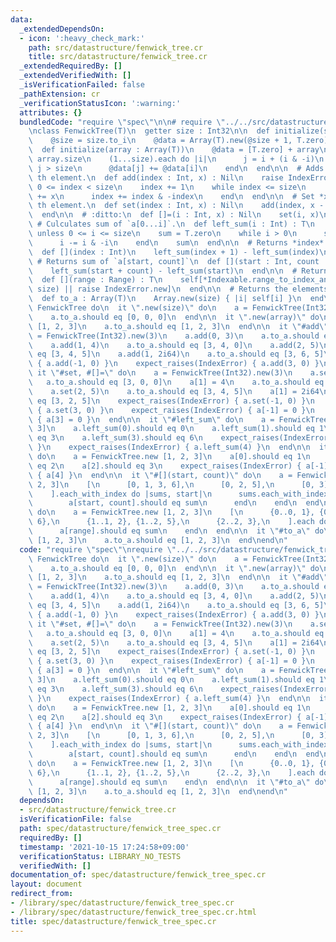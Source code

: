 ```yaml
---
data:
  _extendedDependsOn:
  - icon: ':heavy_check_mark:'
    path: src/datastructure/fenwick_tree.cr
    title: src/datastructure/fenwick_tree.cr
  _extendedRequiredBy: []
  _extendedVerifiedWith: []
  _isVerificationFailed: false
  _pathExtension: cr
  _verificationStatusIcon: ':warning:'
  attributes: {}
  bundledCode: "require \"spec\"\n\n# require \"../../src/datastructure/fenwick_tree\"\
    \nclass FenwickTree(T)\n  getter size : Int32\n\n  def initialize(size : Int)\n\
    \    @size = size.to_i\n    @data = Array(T).new(@size + 1, T.zero)\n  end\n\n\
    \  def initialize(array : Array(T))\n    @data = [T.zero] + array\n    @size =\
    \ array.size\n    (1...size).each do |i|\n      j = i + (i & -i)\n      next if\
    \ j > size\n      @data[j] += @data[i]\n    end\n  end\n\n  # Adds *x* to *index*\
    \ th element.\n  def add(index : Int, x) : Nil\n    raise IndexError.new unless\
    \ 0 <= index < size\n    index += 1\n    while index <= size\n      @data[index]\
    \ += x\n      index += index & -index\n    end\n  end\n\n  # Set *x* to *index*\
    \ th element.\n  def set(index : Int, x) : Nil\n    add(index, x - self[index])\n\
    \  end\n\n  # :ditto:\n  def []=(i : Int, x) : Nil\n    set(i, x)\n  end\n\n \
    \ # Culculates sum of `a[0...i]`.\n  def left_sum(i : Int) : T\n    raise IndexError.new\
    \ unless 0 <= i <= size\n    sum = T.zero\n    while i > 0\n      sum += @data[i]\n\
    \      i -= i & -i\n    end\n    sum\n  end\n\n  # Returns *index* th element.\n\
    \  def [](index : Int)\n    left_sum(index + 1) - left_sum(index)\n  end\n\n \
    \ # Returns sum of `a[start, count]`\n  def [](start : Int, count : Int) : T\n\
    \    left_sum(start + count) - left_sum(start)\n  end\n\n  # Returns sum of `a[range]`\n\
    \  def [](range : Range) : T\n    self[*Indexable.range_to_index_and_count(range,\
    \ size) || raise IndexError.new]\n  end\n\n  # Returns the elements as an Array.\n\
    \  def to_a : Array(T)\n    Array.new(size) { |i| self[i] }\n  end\nend\n\ndescribe\
    \ FenwickTree do\n  it \".new(size)\" do\n    a = FenwickTree(Int32).new(3)\n\
    \    a.to_a.should eq [0, 0, 0]\n  end\n\n  it \".new(array)\" do\n    a = FenwickTree.new\
    \ [1, 2, 3]\n    a.to_a.should eq [1, 2, 3]\n  end\n\n  it \"#add\" do\n    a\
    \ = FenwickTree(Int32).new(3)\n    a.add(0, 3)\n    a.to_a.should eq [3, 0, 0]\n\
    \    a.add(1, 4)\n    a.to_a.should eq [3, 4, 0]\n    a.add(2, 5)\n    a.to_a.should\
    \ eq [3, 4, 5]\n    a.add(1, 2i64)\n    a.to_a.should eq [3, 6, 5]\n    expect_raises(IndexError)\
    \ { a.add(-1, 0) }\n    expect_raises(IndexError) { a.add(3, 0) }\n  end\n\n \
    \ it \"#set, #[]=\" do\n    a = FenwickTree(Int32).new(3)\n    a.set(0, 3)\n \
    \   a.to_a.should eq [3, 0, 0]\n    a[1] = 4\n    a.to_a.should eq [3, 4, 0]\n\
    \    a.set(2, 5)\n    a.to_a.should eq [3, 4, 5]\n    a[1] = 2i64\n    a.to_a.should\
    \ eq [3, 2, 5]\n    expect_raises(IndexError) { a.set(-1, 0) }\n    expect_raises(IndexError)\
    \ { a.set(3, 0) }\n    expect_raises(IndexError) { a[-1] = 0 }\n    expect_raises(IndexError)\
    \ { a[3] = 0 }\n  end\n\n  it \"#left_sum\" do\n    a = FenwickTree.new [1, 2,\
    \ 3]\n    a.left_sum(0).should eq 0\n    a.left_sum(1).should eq 1\n    a.left_sum(2).should\
    \ eq 3\n    a.left_sum(3).should eq 6\n    expect_raises(IndexError) { a.left_sum(-1)\
    \ }\n    expect_raises(IndexError) { a.left_sum(4) }\n  end\n\n  it \"#[](index)\"\
    \ do\n    a = FenwickTree.new [1, 2, 3]\n    a[0].should eq 1\n    a[1].should\
    \ eq 2\n    a[2].should eq 3\n    expect_raises(IndexError) { a[-1] }\n    expect_raises(IndexError)\
    \ { a[4] }\n  end\n\n  it \"#[](start, count)\" do\n    a = FenwickTree.new [1,\
    \ 2, 3]\n    [\n      [0, 1, 3, 6],\n      [0, 2, 5],\n      [0, 3],\n      [0],\n\
    \    ].each_with_index do |sums, start|\n      sums.each_with_index do |sum, count|\n\
    \        a[start, count].should eq sum\n      end\n    end\n  end\n\n  it \"#[](range)\"\
    \ do\n    a = FenwickTree.new [1, 2, 3]\n    [\n      {0..0, 1}, {0..1, 3}, {0..2,\
    \ 6},\n      {1..1, 2}, {1..2, 5},\n      {2..2, 3},\n    ].each do |range, sum|\n\
    \      a[range].should eq sum\n    end\n  end\n\n  it \"#to_a\" do\n    a = FenwickTree.new\
    \ [1, 2, 3]\n    a.to_a.should eq [1, 2, 3]\n  end\nend\n"
  code: "require \"spec\"\nrequire \"../../src/datastructure/fenwick_tree\"\n\ndescribe\
    \ FenwickTree do\n  it \".new(size)\" do\n    a = FenwickTree(Int32).new(3)\n\
    \    a.to_a.should eq [0, 0, 0]\n  end\n\n  it \".new(array)\" do\n    a = FenwickTree.new\
    \ [1, 2, 3]\n    a.to_a.should eq [1, 2, 3]\n  end\n\n  it \"#add\" do\n    a\
    \ = FenwickTree(Int32).new(3)\n    a.add(0, 3)\n    a.to_a.should eq [3, 0, 0]\n\
    \    a.add(1, 4)\n    a.to_a.should eq [3, 4, 0]\n    a.add(2, 5)\n    a.to_a.should\
    \ eq [3, 4, 5]\n    a.add(1, 2i64)\n    a.to_a.should eq [3, 6, 5]\n    expect_raises(IndexError)\
    \ { a.add(-1, 0) }\n    expect_raises(IndexError) { a.add(3, 0) }\n  end\n\n \
    \ it \"#set, #[]=\" do\n    a = FenwickTree(Int32).new(3)\n    a.set(0, 3)\n \
    \   a.to_a.should eq [3, 0, 0]\n    a[1] = 4\n    a.to_a.should eq [3, 4, 0]\n\
    \    a.set(2, 5)\n    a.to_a.should eq [3, 4, 5]\n    a[1] = 2i64\n    a.to_a.should\
    \ eq [3, 2, 5]\n    expect_raises(IndexError) { a.set(-1, 0) }\n    expect_raises(IndexError)\
    \ { a.set(3, 0) }\n    expect_raises(IndexError) { a[-1] = 0 }\n    expect_raises(IndexError)\
    \ { a[3] = 0 }\n  end\n\n  it \"#left_sum\" do\n    a = FenwickTree.new [1, 2,\
    \ 3]\n    a.left_sum(0).should eq 0\n    a.left_sum(1).should eq 1\n    a.left_sum(2).should\
    \ eq 3\n    a.left_sum(3).should eq 6\n    expect_raises(IndexError) { a.left_sum(-1)\
    \ }\n    expect_raises(IndexError) { a.left_sum(4) }\n  end\n\n  it \"#[](index)\"\
    \ do\n    a = FenwickTree.new [1, 2, 3]\n    a[0].should eq 1\n    a[1].should\
    \ eq 2\n    a[2].should eq 3\n    expect_raises(IndexError) { a[-1] }\n    expect_raises(IndexError)\
    \ { a[4] }\n  end\n\n  it \"#[](start, count)\" do\n    a = FenwickTree.new [1,\
    \ 2, 3]\n    [\n      [0, 1, 3, 6],\n      [0, 2, 5],\n      [0, 3],\n      [0],\n\
    \    ].each_with_index do |sums, start|\n      sums.each_with_index do |sum, count|\n\
    \        a[start, count].should eq sum\n      end\n    end\n  end\n\n  it \"#[](range)\"\
    \ do\n    a = FenwickTree.new [1, 2, 3]\n    [\n      {0..0, 1}, {0..1, 3}, {0..2,\
    \ 6},\n      {1..1, 2}, {1..2, 5},\n      {2..2, 3},\n    ].each do |range, sum|\n\
    \      a[range].should eq sum\n    end\n  end\n\n  it \"#to_a\" do\n    a = FenwickTree.new\
    \ [1, 2, 3]\n    a.to_a.should eq [1, 2, 3]\n  end\nend\n"
  dependsOn:
  - src/datastructure/fenwick_tree.cr
  isVerificationFile: false
  path: spec/datastructure/fenwick_tree_spec.cr
  requiredBy: []
  timestamp: '2021-10-15 17:24:58+09:00'
  verificationStatus: LIBRARY_NO_TESTS
  verifiedWith: []
documentation_of: spec/datastructure/fenwick_tree_spec.cr
layout: document
redirect_from:
- /library/spec/datastructure/fenwick_tree_spec.cr
- /library/spec/datastructure/fenwick_tree_spec.cr.html
title: spec/datastructure/fenwick_tree_spec.cr
---
```

